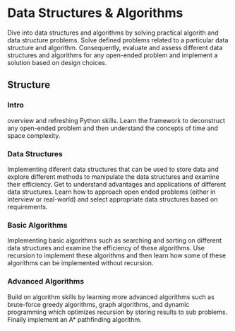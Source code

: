# Data Structures & Algorithms

Dive into data structures and algorithms by solving practical algorith and data structure problems. Solve defined problems related to a particular data structure and algorithm. Consequently, evaluate and assess different data structures and algorithms for any open-ended problem and implement a solution based on design choices.

## Structure
### Intro
overview and refreshing Python skills. Learn the framework to deconstruct any open-ended problem and then understand the concepts of time and space complexity.

### Data Structures
Implementing diferent data structures that can be used to store data and explore different methods to manipulate the data structures and examine their efficiency. Get to understand advantages and applications of different data structures. Learn how to approach open ended problems (either in interview or real-world) and select appropriate data structures based on requirements.

### Basic Algorithms
Implementing basic algorithms such as searching and sorting on different data structures and examine the efficiency of these algorithms. Use recursion to implement these algorithms and then learn how some of these algorithms can be implemented without recursion.

### Advanced Algorithms
Build on algorithm skills by learning more advanced algorithms such as brute-force greedy algorithms, graph algorithms, and dynamic programming which optimizes recursion by storing results to sub problems. Finally implement an A* pathfinding algorithm.
